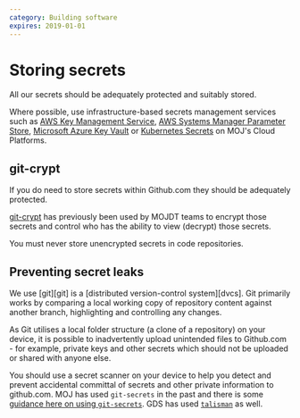 ```yaml
---
category: Building software
expires: 2019-01-01
---
```

# Storing secrets

All our secrets should be adequately protected and suitably stored.

Where possible, use infrastructure-based secrets management services such as [AWS Key Management Service](https://aws.amazon.com/kms/), [AWS Systems Manager Parameter Store](https://docs.aws.amazon.com/systems-manager/latest/userguide/systems-manager-paramstore.html), [Microsoft Azure Key Vault](https://azure.microsoft.com/en-gb/services/key-vault/) or [Kubernetes Secrets](https://kubernetes.io/docs/concepts/configuration/secret/) on MOJ's Cloud Platforms.

## git-crypt

If you do need to store secrets within Github.com they should be adequately protected.

[git-crypt](https://github.com/AGWA/git-crypt) has previously been used by MOJDT teams to encrypt those secrets and control who has the ability to view (decrypt) those secrets.

You must never store unencrypted secrets in code repositories.

## Preventing secret leaks

We use [git][git] is a [distributed version-control system][dvcs]. Git primarily works by comparing a local working copy of repository content against another branch, highlighting and controlling any changes.

As Git utilises a local folder structure (a clone of a repository) on your device, it is possible to inadvertently upload unintended files to Github.com - for example, private keys and other secrets which should not be uploaded or shared with anyone else.

You should use a secret scanner on your device to help you detect and prevent accidental committal of secrets and other private information to github.com. MOJ has used `git-secrets` in the past and there is some [guidance here on using `git-secrets`](https://github.com/ministryofjustice/technical-guidance/guides/using-git-secrets.md). GDS has used [`talisman`](https://github.com/thoughtworks/talisman) as well.
